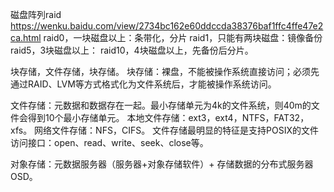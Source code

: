 磁盘阵列raid
https://wenku.baidu.com/view/2734bc162e60ddccda38376baf1ffc4ffe47e2ca.html
raid0，一块磁盘以上：条带化，分片
raid1，只能有两块磁盘：镜像备份
raid5，3块磁盘以上：
raid10，4块磁盘以上，先备份后分片。


块存储，文件存储，块存储。
块存储：裸盘，不能被操作系统直接访问；必须先通过RAID、LVM等方式格式化为文件系统后，才能被操作系统访问。

文件存储：元数据和数据存在一起。最小存储单元为4k的文件系统，则40m的文件会得到10个最小存储单元。
本地文件存储：ext3，ext4，NTFS，FAT32，xfs。
网络文件存储：NFS，CIFS。
文件存储最明显的特征是支持POSIX的文件访问接口：open、read、write、seek、close等。

对象存储：元数据服务器（服务器+对象存储软件）+ 存储数据的分布式服务器OSD。

